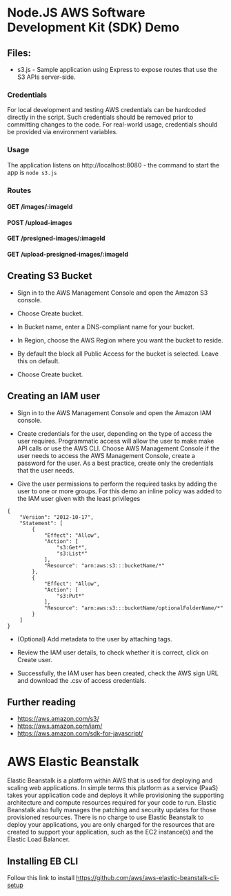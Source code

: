 # Node.JS AWS Software Development Kit (SDK) Demo

## Files:
* s3.js - Sample application using Express to expose routes that use the S3 APIs server-side.

### Credentials

For local development and testing AWS credentials can be hardcoded directly in the script. Such credentials should be removed prior to committing changes to the code. For real-world usage, credentials should be provided via environment variables.

### Usage

The application listens on http://localhost:8080 - the command to start the app is `node s3.js`

### Routes

#### GET /images/:imageId

#### POST /upload-images

#### GET /presigned-images/:imageId

#### GET /upload-presigned-images/:imageId


## Creating S3 Bucket

* Sign in to the AWS Management Console and open the Amazon S3 console.

* Choose Create bucket.

* In Bucket name, enter a DNS-compliant name for your bucket.

* In Region, choose the AWS Region where you want the bucket to reside.

* By default the block all Public Access for the bucket is selected. Leave this on default.

* Choose Create bucket.

## Creating an IAM user

* Sign in to the AWS Management Console and open the Amazon IAM console.

* Create credentials for the user, depending on the type of access the user requires. Programmatic access will allow the user to make make API calls or use the AWS CLI. Choose AWS Management Console if the user needs to access the AWS Management Console, create a password for the user. As a best practice, create only the credentials that the user needs.

* Give the user permissions to perform the required tasks by adding the user to one or more groups. For this demo an inline policy was added to the IAM user given with the least privileges

```
{
    "Version": "2012-10-17",
    "Statement": [
        {
            "Effect": "Allow",
            "Action": [
                "s3:Get*",
                "s3:List*"
            ],
            "Resource": "arn:aws:s3:::bucketName/*"
        },
        {
            "Effect": "Allow",
            "Action": [
                "s3:Put*"
            ],
            "Resource": "arn:aws:s3:::bucketName/optionalFolderName/*"
        }
    ]
}
```

* (Optional) Add metadata to the user by attaching tags.

* Review the IAM user details, to check whether it is correct, click on Create user.

* Successfully, the IAM user has been created, check the AWS sign URL and download the .csv of access credentials.


## Further reading

* https://aws.amazon.com/s3/
* https://aws.amazon.com/iam/
* https://aws.amazon.com/sdk-for-javascript/

# AWS Elastic Beanstalk

Elastic Beanstalk is a platform within AWS that is used for deploying and scaling web applications. In simple terms this platform as a service (PaaS) takes your application code and deploys it while provisioning the supporting architecture and compute resources required for your code to run. Elastic Beanstalk also fully manages the patching and security updates for those provisioned resources. There is no charge to use Elastic Beanstalk to deploy your applications, you are only charged for the resources that are created to support your application, such as the EC2 instance(s) and the Elastic Load Balancer.

## Installing EB CLI

Follow this link to install https://github.com/aws/aws-elastic-beanstalk-cli-setup


